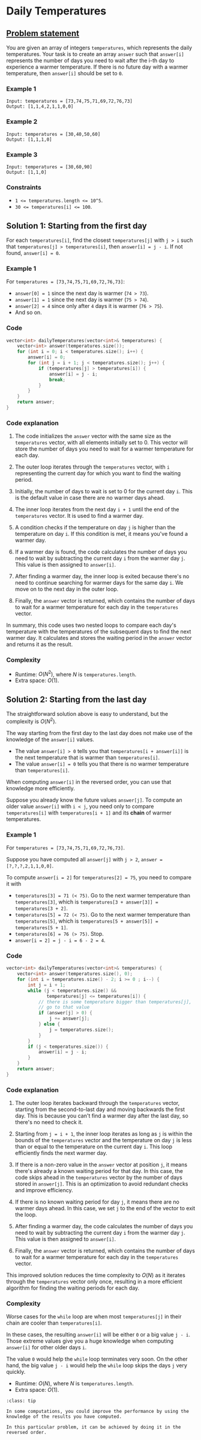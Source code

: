 # Daily Temperatures

## [Problem statement](https://leetcode.com/problems/daily-temperatures/)

You are given an array of integers `temperatures`, which represents the daily temperatures. Your task is to create an array `answer` such that `answer[i]` represents the number of days you need to wait after the i-th day to experience a warmer temperature. If there is no future day with a warmer temperature, then `answer[i]` should be set to `0`. 

### Example 1
```text
Input: temperatures = [73,74,75,71,69,72,76,73]
Output: [1,1,4,2,1,1,0,0]
```

### Example 2
```text
Input: temperatures = [30,40,50,60]
Output: [1,1,1,0]
```

### Example 3
```text
Input: temperatures = [30,60,90]
Output: [1,1,0]
```
 
### Constraints
* `1 <= temperatures.length <= 10^5`.
* `30 <= temperatures[i] <= 100`.

## Solution 1: Starting from the first day

For each `temperatures[i]`, find the closest `temperatures[j]` with `j > i` such that `temperatures[j] > temperatures[i]`, then `answer[i] = j - i`. If not found, `answer[i] = 0`.

### Example 1
For `temperatures = [73,74,75,71,69,72,76,73]`:

* `answer[0] = 1` since the next day is warmer (`74 > 73`).
* `answer[1] = 1` since the next day is warmer (`75 > 74`).
* `answer[2] = 4` since only after `4` days it is warmer (`76 > 75`).
* And so on.

### Code
```cpp
vector<int> dailyTemperatures(vector<int>& temperatures) {
    vector<int> answer(temperatures.size());
    for (int i = 0; i < temperatures.size(); i++) {
        answer[i] = 0;
        for (int j = i + 1; j < temperatures.size(); j++) {
            if (temperatures[j] > temperatures[i]) {
                answer[i] = j - i;
                break;
            }
        }
    }
    return answer;
}
```

### Code explanation

1. The code initializes the `answer` vector with the same size as the `temperatures` vector, with all elements initially set to 0. This vector will store the number of days you need to wait for a warmer temperature for each day.

2. The outer loop iterates through the `temperatures` vector, with `i` representing the current day for which you want to find the waiting period.

3. Initially, the number of days to wait is set to 0 for the current day `i`. This is the default value in case there are no warmer days ahead.

4. The inner loop iterates from the next day `i + 1` until the end of the `temperatures` vector. It is used to find a warmer day.

5. A condition checks if the temperature on day `j` is higher than the temperature on day `i`. If this condition is met, it means you've found a warmer day.

6. If a warmer day is found, the code calculates the number of days you need to wait by subtracting the current day `i` from the warmer day `j`. This value is then assigned to `answer[i]`.

7. After finding a warmer day, the inner loop is exited because there's no need to continue searching for warmer days for the same day `i`. We move on to the next day in the outer loop.

8. Finally, the `answer` vector is returned, which contains the number of days to wait for a warmer temperature for each day in the `temperatures` vector.

In summary, this code uses two nested loops to compare each day's temperature with the temperatures of the subsequent days to find the next warmer day. It calculates and stores the waiting period in the `answer` vector and returns it as the result. 

### Complexity
* Runtime: $O(N^2)$, where $N$ is `temperatures.length`.
* Extra space: $O(1)$.

## Solution 2: Starting from the last day

The straightforward solution above is easy to understand, but the complexity is $O(N^2)$. 

The way starting from the first day to the last day does not make use of the knowledge of the `answer[i]` values. 

* The value `answer[i] > 0` tells you that `temperatures[i + answer[i]]` is the next temperature that is warmer than `temperatures[i]`. 
* The value `answer[i] = 0` tells you that there is no warmer temperature than `temperatures[i]`. 

When computing `answer[i]` in the reversed order, you can use that knowledge more efficiently.

Suppose you already know the future values `answer[j]`. To compute an older value `answer[i]` with `i < j`, you need only to compare `temperatures[i]` with `temperatures[i + 1]` and its **chain** of warmer temperatures.  

### Example 1
For `temperatures = [73,74,75,71,69,72,76,73]`. 

Suppose you have computed all `answer[j]` with `j > 2`, `answer = [?,?,?,2,1,1,0,0]`.  

To compute `answer[i = 2]` for `temperatures[2] = 75`, you need to compare it with

* `temperatures[3] = 71 (< 75)`. Go to the next warmer temperature than `temperatures[3]`, which is `temperatures[3 + answer[3]] = temperatures[3 + 2]`. 
* `temperatures[5] = 72 (< 75)`. Go to the next warmer temperature than `temperatures[5]`, which is `temperatures[5 + answer[5]] = temperatures[5 + 1]`. 
* `temperatures[6] = 76 (> 75)`. Stop.
* `answer[i = 2] = j - i = 6 - 2 = 4`.

### Code
```cpp
vector<int> dailyTemperatures(vector<int>& temperatures) {
    vector<int> answer(temperatures.size(), 0);
    for (int i = temperatures.size() - 2; i >= 0 ; i--) {
        int j = i + 1;
        while (j < temperatures.size() && 
               temperatures[j] <= temperatures[i]) {
            // there is some temperature bigger than temperatures[j], 
            // go to that value 
            if (answer[j] > 0) { 
                j += answer[j];
            } else {
                j = temperatures.size();    
            }
        }
        if (j < temperatures.size()) {
            answer[i] = j - i;
        }
    }
    return answer;
}
```

### Code explanation

1. The outer loop iterates backward through the `temperatures` vector, starting from the second-to-last day and moving backwards the first day. This is because you can't find a warmer day after the last day, so there's no need to check it.

2. Starting from `j = i + 1`, the inner loop iterates as long as `j` is within the bounds of the `temperatures` vector and the temperature on day `j` is less than or equal to the temperature on the current day `i`. This loop efficiently finds the next warmer day.

3. If there is a non-zero value in the `answer` vector at position `j`, it means there's already a known waiting period for that day. In this case, the code skips ahead in the `temperatures` vector by the number of days stored in `answer[j]`. This is an optimization to avoid redundant checks and improve efficiency.
   
4. If there is no known waiting period for day `j`, it means there are no warmer days ahead. In this case, we set `j` to the end of the vector to exit the loop.

5. After finding a warmer day, the code calculates the number of days you need to wait by subtracting the current day `i` from the warmer day `j`. This value is then assigned to `answer[i]`.

6. Finally, the `answer` vector is returned, which contains the number of days to wait for a warmer temperature for each day in the `temperatures` vector.

This improved solution reduces the time complexity to $O(N)$ as it iterates through the `temperatures` vector only once, resulting in a more efficient algorithm for finding the waiting periods for each day.

### Complexity
Worse cases for the `while` loop are when most `temperatures[j]` in their chain are cooler than `temperatures[i]`. 

In these cases, the resulting `answer[i]` will be either `0` or a big value `j - i`. Those extreme values give you a huge knowledge when computing `answer[i]` for other older days `i`.

The value `0` would help the `while` loop terminates very soon. On the other hand, the big value `j - i` would help the `while` loop skips the days `j` very quickly.

* Runtime: $O(N)$, where $N$ is `temperatures.length`. 
* Extra space: $O(1)$.


```{admonition} Tips
:class: tip

In some computations, you could improve the performance by using the knowledge of the results you have computed. 

In this particular problem, it can be achieved by doing it in the reversed order.

```